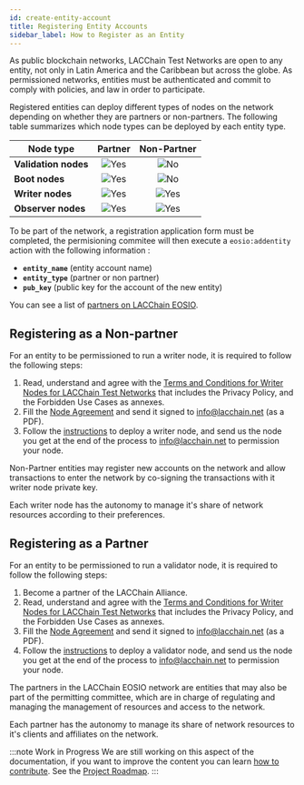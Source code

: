 ```yaml
---
id: create-entity-account
title: Registering Entity Accounts 
sidebar_label: How to Register as an Entity
---
```


As public blockchain networks, LACChain Test Networks are open to any entity, not only in Latin America and the Caribbean but across the globe. As permissioned networks, entities must be authenticated and commit to comply with policies, and law in order to participate. 

Registered entities can deploy different types of nodes on the network depending on whether they are partners or non-partners. The following table summarizes which node types can be deployed by each entity type.

| Node type | Partner | Non-Partner |
|-----------|:-------:|:-----------:|
| **Validation nodes**| ![Yes](/img/yes-icon.svg) |  ![No](/img/no-icon.svg)  |
| **Boot nodes**     | ![Yes](/img/yes-icon.svg) |  ![No](/img/no-icon.svg)  |
| **Writer nodes**   | ![Yes](/img/yes-icon.svg) | ![Yes](/img/yes-icon.svg) |
| **Observer nodes** | ![Yes](/img/yes-icon.svg) | ![Yes](/img/yes-icon.svg) |

To be part of the network, a registration application form must be completed, the permisioning commitee will then execute a `eosio:addentity` action with the following information :

- **`entity_name`** (entity account name)
- **`entity_type`** (partner or non partner)
- **`pub_key`** (public key for the account of the new entity)

You can see a list of [partners on LACChain EOSIO](./partners).

## Registering as a Non-partner

For an entity to be permissioned to run a writer node, it is required to follow the following steps:

1. Read, understand and agree with the [Terms and Conditions for Writer Nodes for LACChain Test Networks](../writer-nodes-terms-conditions) that includes the Privacy Policy, and the Forbidden Use Cases as annexes. 
2. Fill the [Node Agreement](../node-agreement) and send it signed to info@lacchain.net (as a PDF).
3. Follow the [instructions](./node-installation) to deploy a writer node, and send us the node you get at the end of the process to info@lacchain.net to permission your node.

Non-Partner entities may register new accounts on the network and allow  transactions to enter the network by co-signing the transactions with it writer node private key.

Each writer node has the autonomy to manage it's share of network resources according to their preferences. 

## Registering as a Partner

For an entity to be permissioned to run a validator node, it is required to follow the following steps:

1. Become a partner of the LACChain Alliance.
2. Read, understand and agree with the [Terms and Conditions for Writer Nodes for LACChain Test Networks](../validator-nodes-terms-conditions) that includes the Privacy Policy, and the Forbidden Use Cases as annexes. 
3. Fill the [Node Agreement](../node-agreement) and send it signed to info@lacchain.net (as a PDF).
4. Follow the [instructions](./node-installation) to deploy a validator node, and send us the node you get at the end of the process to info@lacchain.net to permission your node.


The partners in the LACChain EOSIO network are entities that may also be part of the permitting committee, which are in charge of regulating and managing the management of resources and access to the network.

Each partner has the autonomy to manage its share of network resources to it's clients and affiliates on the network. 

:::note Work in Progress
We are still working on this aspect of the documentation, if you want to improve the content you can learn [how to contribute](./contribute). See the [Project Roadmap](../roadmap).
:::


